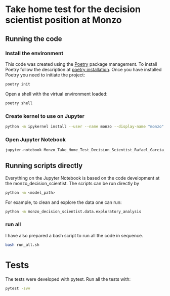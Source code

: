 # Take home test for the decision scientist position at Monzo

## Running the code

### Install the environment
This code was created using the [Poetry](https://python-poetry.org/) package management.
To install Poetry follow the description at [poetry installation](https://python-poetry.org/docs/#installation).
Once you have installed Poetry you need to initiate the project:

```bash
poetry init
```

Open a shell with the virtual environment loaded:

```bash
poetry shell
```
### Create kernel to use on Jupyter

```bash
python -m ipykernel install --user --name monzo --display-name "monzo"
```

### Open Jupyter Notebook

```bash
jupyter-notebook Monzo_Take_Home_Test_Decision_Scientist_Rafael_Garcia_Dias.ipynb &
```

## Running scripts directly

Everything on the Jupyter Notebook is based on the code development at the monzo_decision_scientist.
The scripts can be run directly by

```bash
python -m <model_path>
```

For example, to clean and explore the data one can run:

```bash
python -m monzo_decision_scientist.data.exploratory_analysis
```
### run all
I have also prepared a bash script to run all the code in sequence.

```bash
bash run_all.sh
```

# Tests
The tests were developed with pytest.
Run all the tests with:

```bash
pytest -svv
```
